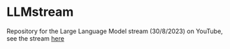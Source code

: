 # LLMstream
Repository for the Large Language Model stream (30/8/2023) on YouTube, see the stream [here](https://www.youtube.com/live/wbVdwFNeZCA?si=wjOJXsBJ6NKquPJz)
